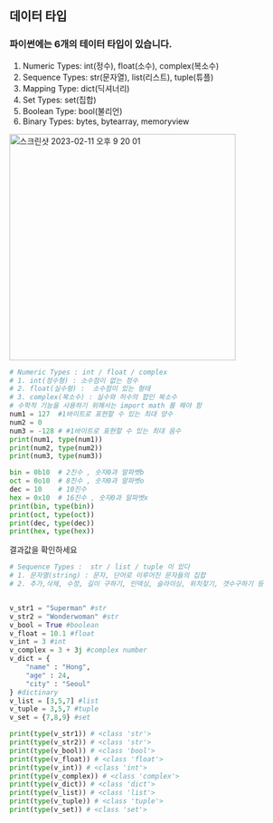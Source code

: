 ## 데이터 타입
### 파이썬에는 6개의 테이터 타입이 있습니다.
1. Numeric Types: int(정수), float(소수), complex(복소수)
2. Sequence Types: str(문자열), list(리스트), tuple(튜플)
3. Mapping Type: dict(딕셔너리)
4. Set Types: set(집합)
5. Boolean Type: bool(불리언)
6. Binary Types: bytes, bytearray, memoryview

<img width="400" alt="스크린샷 2023-02-11 오후 9 20 01" src="https://user-images.githubusercontent.com/48478079/218257627-2875af77-1e42-4f2a-8fdc-c5e5691b6eaa.png">



```python
# Numeric Types : int / float / complex
# 1. int(정수형) : 소수점이 없는 정수
# 2. float(실수형) :  소수점이 있는 형태
# 3. complex(복소수) : 실수와 허수의 합인 복소수
# 수학적 기능을 사용하기 위해서는 import math 를 해야 함
num1 = 127  #1바이트로 표현할 수 있는 최대 양수
num2 = 0
num3 = -128 # #1바이트로 표현할 수 있는 최대 음수
print(num1, type(num1))
print(num2, type(num2))
print(num3, type(num3))

bin = 0b10  # 2진수 , 숫자0과 알파벳b
oct = 0o10  # 8진수 , 숫자0과 알파벳o
dec = 10    # 10진수
hex = 0x10  # 16진수 , 숫자0과 알파벳x
print(bin, type(bin))
print(oct, type(oct))
print(dec, type(dec))
print(hex, type(hex))

```
결과값을 확인하세요


```python
# Sequence Types :  str / list / tuple 이 있다
# 1. 문자열(string) : 문자, 단어로 이루어진 문자들의 집합
# 2. 추가,삭제, 수정, 길이 구하기, 인덱싱, 슬라이싱, 위치찾기, 갯수구하기 등 


v_str1 = "Superman" #str
v_str2 = "Wonderwoman" #str
v_bool = True #boolean 
v_float = 10.1 #float
v_int = 3 #int
v_complex = 3 + 3j #complex number
v_dict = {
    "name" : "Hong",
    "age" : 24,
    "city" : "Seoul"
} #dictinary
v_list = [3,5,7] #list
v_tuple = 3,5,7 #tuple
v_set = {7,8,9} #set

print(type(v_str1)) # <class 'str'>
print(type(v_str2)) # <class 'str'>
print(type(v_bool)) # <class 'bool'>
print(type(v_float)) # <class 'float'>
print(type(v_int)) # <class 'int'>
print(type(v_complex)) # <class 'complex'>
print(type(v_dict)) # <class 'dict'> 
print(type(v_list)) # <class 'list'>
print(type(v_tuple)) # <class 'tuple'>
print(type(v_set)) # <class 'set'>
```

